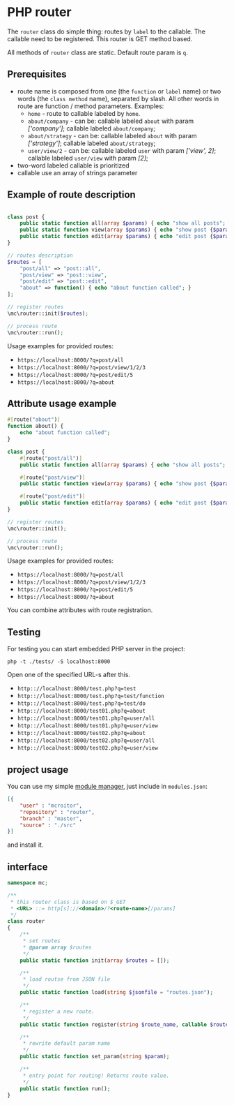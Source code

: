 # PHP router

The `router` class do simple thing: routes by `label` to the callable. The callable need to be registered.
This router is GET method based.

All methods of `router` class are static. Default route param is `q`.

## Prerequisites

- route name is composed from one (the `function` or `label` name) or two words (the `class method` name), separated by slash. All other words in route are function / method parameters. Examples:
  - `home` - route to callable labeled by `home`.
  - `about/company` - can be: callable labeled `about` with param _['company']_; callable labeled `about/company`;
  - `about/strategy` - can be: callable labeled `about` with param _['strategy']_; callable labeled `about/strategy`;
  - `user/view/2` - can be: callable labeled `user` with param _['view', 2]_; callable labeled `user/view` with param _[2]_;
- two-word labeled callable is prioritized
- callable use an array of strings parameter

## Example of route description

```php

class post {
    public static function all(array $params) { echo "show all posts"; }
    public static function view(array $params) { echo "show post {$params[0]}"; }
    public static function edit(array $params) { echo "edit post {$params[0]}"; }
}

// routes description
$routes = [
    "post/all" => "post::all",
    "post/view" => "post::view",
    "post/edit" => "post::edit",
    "about" => function() { echo "about function called"; }
];

// register routes
\mc\router::init($routes);

// process route
\mc\router::run();
```

Usage examples for provided routes:

- `https://localhost:8000/?q=post/all`
- `https://localhost:8000/?q=post/view/1/2/3`
- `https://localhost:8000/?q=post/edit/5`
- `https://localhost:8000/?q=about`

## Attribute usage example

```php
#[route("about")]
function about() {
    echo "about function called";
}

class post {
    #[route("post/all")]
    public static function all(array $params) { echo "show all posts"; }

    #[route("post/view")]
    public static function view(array $params) { echo "show post {$params[0]}"; }

    #[route("post/edit")]
    public static function edit(array $params) { echo "edit post {$params[0]}"; }
}

// register routes
\mc\router::init();

// process route
\mc\router::run();
```

Usage examples for provided routes:

- `https://localhost:8000/?q=post/all`
- `https://localhost:8000/?q=post/view/1/2/3`
- `https://localhost:8000/?q=post/edit/5`
- `https://localhost:8000/?q=about`

You can combine attributes with route registration.

## Testing

For testing you can start embedded PHP server in the project:

```shell
php -t ./tests/ -S localhost:8000
```

Open one of the specified URL-s after this.

- `http:://localhost:8000/test.php?q=test`
- `http:://localhost:8000/test.php?q=test/function`
- `http:://localhost:8000/test.php?q=test/do`
- `http:://localhost:8000/test01.php?q=about`
- `http:://localhost:8000/test01.php?q=user/all`
- `http:://localhost:8000/test01.php?q=user/view`
- `http:://localhost:8000/test02.php?q=about`
- `http:://localhost:8000/test02.php?q=user/all`
- `http:://localhost:8000/test02.php?q=user/view`

## project usage

You can use my simple [module manager](https://github.com/mcroitor/module_manager),
just include in `modules.json`:

```json
[{
    "user" : "mcroitor",
    "repository" : "router",
    "branch" : "master",
    "source" : "./src"
}]
```

and install it.

## interface

```php
namespace mc;

/**
 * this router class is based on $_GET
 * <URL> ::= http[s]://<domain>/?<route-name>[/params]
 */
class router
{
    /**
     * set routes
     * @param array $routes
     */
    public static function init(array $routes = []);

    /**
     * load routse from JSON file
     */
    public static function load(string $jsonfile = "routes.json");

    /**
     * register a new route.
     */
    public static function register(string $route_name, callable $route_method);

    /**
     * rewrite default param name
     */
    public static function set_param(string $param);

    /**
     * entry point for routing! Returns route value.
     */
    public static function run();
}
```
